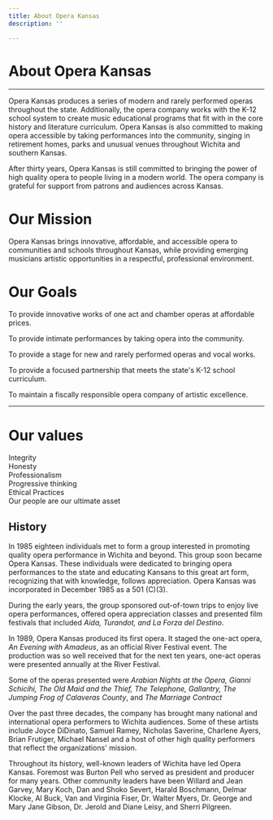 ```yaml
---
title: About Opera Kansas
description: ''

---
```

# About Opera Kansas

***

Opera Kansas produces a series of modern and rarely performed operas throughout the state. Additionally, the opera company works with the K-12 school system to create music educational programs that fit with in the core history and literature curriculum. Opera Kansas is also committed to making opera accessible by taking performances into the community, singing in retirement homes, parks and unusual venues throughout Wichita and southern Kansas.

After thirty years, Opera Kansas is still committed to bringing the power of high quality opera to people living in a modern world. The opera company is grateful for support from patrons and audiences across Kansas.

# Our Mission

Opera Kansas brings innovative, affordable, and accessible opera to communities and schools throughout Kansas, while providing emerging musicians artistic opportunities in a respectful, professional environment.

# Our Goals

To provide innovative works of one act and chamber operas at affordable prices.

To provide intimate performances by taking opera into the community.

To provide a stage for new and rarely performed operas and vocal works.

To provide a focused partnership that meets the state's K-12 school curriculum.

To maintain a fiscally responsible opera company of artistic excellence.

***

# Our values

Integrity  
Honesty  
Professionalism  
Progressive thinking  
Ethical Practices  
Our people are our ultimate asset

## History

In 1985 eighteen individuals met to form a group interested in promoting quality opera performance in Wichita and beyond. This group soon became Opera Kansas. These individuals were dedicated to bringing opera performances to the state and educating Kansans to this great art form, recognizing that with knowledge, follows appreciation. Opera Kansas was incorporated in December 1985 as a 501 (C)(3).

During the early years, the group sponsored out-of-town trips to enjoy live opera performances, offered opera appreciation classes and presented film festivals that included _Aida, Turandot, and La Forza del Destino_.

In 1989, Opera Kansas produced its first opera. It staged the one-act opera, _An Evening with Amadeus_, as an official River Festival event. The production was so well received that for the next ten years, one-act operas were presented annually at the River Festival.

Some of the operas presented were _Arabian Nights at the Opera, Gianni Schicihi, The Old Maid and the Thief, The Telephone, Gallantry, The Jumping Frog of Calaveras County_, and _The Marriage Contract_

Over the past three decades, the company has brought many national and international opera performers to Wichita audiences. Some of these artists include Joyce DiDinato, Samuel Ramey, Nicholas Saverine, Charlene Ayers, Brian Frutiger, Michael Nansel and a host of other high quality performers that reflect the organizations' mission.

Throughout its history, well-known leaders of Wichita have led Opera Kansas. Foremost was Burton Pell who served as president and producer for many years. Other community leaders have been Willard and Jean Garvey, Mary Koch, Dan and Shoko Severt, Harald Boschmann, Delmar Klocke, Al Buck, Van and Virginia Fiser, Dr. Walter Myers, Dr. George and Mary Jane Gibson, Dr. Jerold and Diane Leisy, and Sherri Pilgreen.